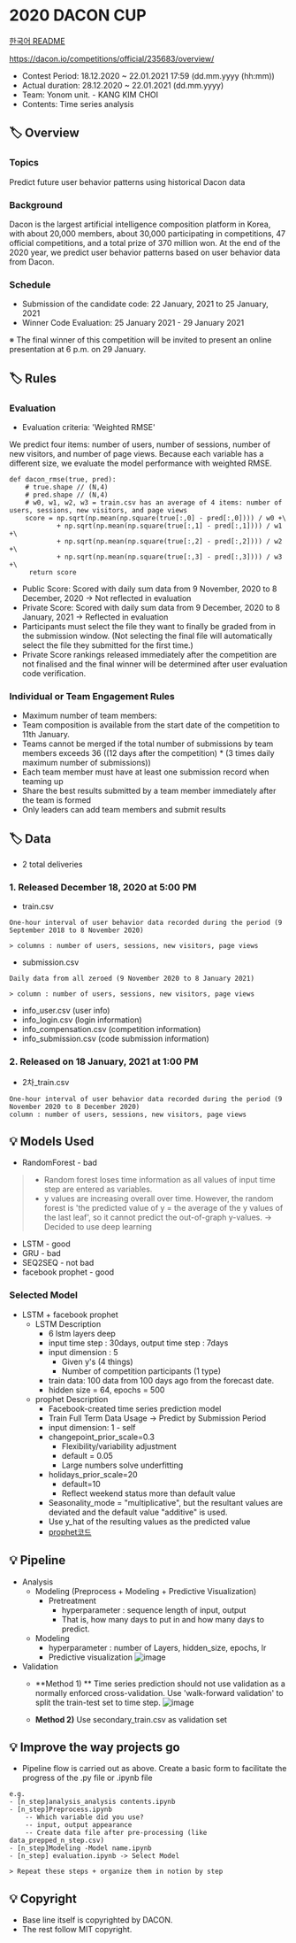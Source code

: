 # 2020 DACON CUP
[한국어 README](https://github.com/Choi-SeoYun/2020DACONCUP/blob/main/README.md)

https://dacon.io/competitions/official/235683/overview/

- Contest Period: 18.12.2020 ~ 22.01.2021 17:59 (dd.mm.yyyy (hh:mm))
- Actual duration: 28.12.2020 ~ 22.01.2021 (dd.mm.yyyy)
- Team: Yonom unit. - KANG KIM CHOI
- Contents: Time series analysis


## 🏷 Overview

### Topics
Predict future user behavior patterns using historical Dacon data

### Background
Dacon is the largest artificial intelligence composition platform in Korea, with about 20,000 members, about 30,000 participating in competitions, 47 official competitions, and a total prize of 370 million won. At the end of the 2020 year, we predict user behavior patterns based on user behavior data from Dacon.

### Schedule
- Submission of the candidate code: 22 January, 2021 to 25 January, 2021
- Winner Code Evaluation: 25 January 2021 - 29 January 2021

※ The final winner of this competition will be invited to present an online presentation at 6 p.m. on 29 January.

## 🏷 Rules

### Evaluation
- Evaluation criteria: 'Weighted RMSE'

We predict four items: number of users, number of sessions, number of new visitors, and number of page views. Because each variable has a different size, we evaluate the model performance with weighted RMSE.

```shell
def dacon_rmse(true, pred):
    # true.shape // (N,4)
    # pred.shape // (N,4)
    # w0, w1, w2, w3 = train.csv has an average of 4 items: number of users, sessions, new visitors, and page views
    score = np.sqrt(np.mean(np.square(true[:,0] - pred[:,0]))) / w0 +\
            + np.sqrt(np.mean(np.square(true[:,1] - pred[:,1]))) / w1 +\
            + np.sqrt(np.mean(np.square(true[:,2] - pred[:,2]))) / w2 +\
            + np.sqrt(np.mean(np.square(true[:,3] - pred[:,3]))) / w3 +\
     return score
```

- Public Score: Scored with daily sum data from 9 November, 2020 to 8 December, 2020 → Not reflected in evaluation
- Private Score: Scored with daily sum data from 9 December, 2020 to 8 January, 2021 → Reflected in evaluation
- Participants must select the file they want to finally be graded from in the submission window. (Not selecting the final file will automatically select the file they submitted for the first time.)
- Private Score rankings released immediately after the competition are not finalised and the final winner will be determined after user evaluation code verification.


### Individual or Team Engagement Rules

- Maximum number of team members:
- Team composition is available from the start date of the competition to 11th January.
- Teams cannot be merged if the total number of submissions by team members exceeds 36 ((12 days after the competition) * (3 times daily maximum number of submissions))
- Each team member must have at least one submission record when teaming up
- Share the best results submitted by a team member immediately after the team is formed
- Only leaders can add team members and submit results

## 🏷 Data

- 2 total deliveries

### 1. Released December 18, 2020 at 5:00 PM

- train.csv
```
One-hour interval of user behavior data recorded during the period (9 September 2018 to 8 November 2020)

> columns : number of users, sessions, new visitors, page views
```

- submission.csv
```
Daily data from all zeroed (9 November 2020 to 8 January 2021)

> column : number of users, sessions, new visitors, page views
```
- info_user.csv (user info)
- info_login.csv (login information)
- info_compensation.csv (competition information)
- info_submission.csv (code submission information)



### 2. Released on 18 January, 2021 at 1:00 PM
- 2차_train.csv
```
One-hour interval of user behavior data recorded during the period (9 November 2020 to 8 December 2020)
column : number of users, sessions, new visitors, page views
```

## 💡 Models Used

- RandomForest - bad

> - Random forest loses time information as all values of input time step are entered as variables.
> - y values are increasing overall over time. However, the random forest is 'the predicted value of y = the average of the y values of the last leaf', so it cannot predict the out-of-graph y-values. → Decided to use deep learning

- LSTM - good
- GRU - bad
- SEQ2SEQ - not bad
- facebook prophet - good

### Selected Model
- LSTM + facebook prophet
    - LSTM Description
        - 6 lstm layers deep
        - input time step : 30days, output time step : 7days
        - input dimension : 5
            - Given y's (4 things)
            - Number of competition participants (1 type)
        - train data: 100 data from 100 days ago from the forecast date.
        - hidden size = 64, epochs = 500
    - prophet Description
        - Facebook-created time series prediction model
        - Train Full Term Data Usage → Predict by Submission Period
        - input dimension: 1 - self
        - changepoint_prior_scale=0.3
            - Flexibility/variability adjustment
            - default = 0.05
            - Large numbers solve underfitting
        - holidays_prior_scale=20
            - default=10
            - Reflect weekend status more than default value
        - Seasonality_mode = "multiplicative", but the resultant values are deviated and the default value "additive" is used.
        - Use y_hat of the resulting values as the predicted value
        - [prophet코드](https://github.com/hcworkplace/dccup2020/blob/main/DaconCup_04(facebook_prophet).ipynb)



## 💡 Pipeline

- Analysis
    - Modeling (Preprocess + Modeling + Predictive Visualization)
        - Pretreatment
            - hyperparameter : sequence length of input, output
            - That is, how many days to put in and how many days to predict.
    - Modeling
        - hyperparameter : number of Layers, hidden_size, epochs, lr
        - Predictive visualization
        ![image](https://user-images.githubusercontent.com/58651942/105654456-650eb200-5f01-11eb-919e-c41f1162814f.png)
- Validation
    - **Method 1) ** Time series prediction should not use validation as a normally enforced cross-validation. Use 'walk-forward validation' to split the train-test set to time step.
    ![image](https://user-images.githubusercontent.com/58651942/105652357-5eca0700-5efc-11eb-91c3-79d7b19c5b9f.png)

    - **Method 2)** Use secondary_train.csv as validation set


## 💡 Improve the way projects go

- Pipeline flow is carried out as above. Create a basic form to facilitate the progress of the .py file or .ipynb file

```
e.g.
- [n_step]analysis_analysis contents.ipynb
- [n_step]Preprocess.ipynb
    -- Which variable did you use?
    -- input, output appearance
    -- Create data file after pre-processing (like data_prepped_n_step.csv)
- [n_step]Modeling -Model name.ipynb
- [n_step] evaluation.ipynb -> Select Model

> Repeat these steps + organize them in notion by step
```
## 💡 Copyright
- Base line itself is copyrighted by DACON.
- The rest follow MIT copyright.